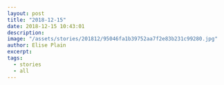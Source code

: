 ```yaml
---
layout: post
title: "2018-12-15"
date: 2018-12-15 10:43:01
description: 
image: "/assets/stories/201812/95046fa1b39752aa7f2e83b231c99280.jpg"
author: Elise Plain
excerpt: 
tags: 
  - stories
  - all
---
```



<p></p>
